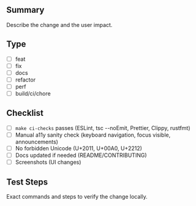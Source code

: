 ## Summary

Describe the change and the user impact.

## Type

- [ ] feat
- [ ] fix
- [ ] docs
- [ ] refactor
- [ ] perf
- [ ] build/ci/chore

## Checklist

- [ ] `make ci-checks` passes (ESLint, tsc --noEmit, Prettier, Clippy, rustfmt)
- [ ] Manual a11y sanity check (keyboard navigation, focus visible, announcements)
- [ ] No forbidden Unicode (U+2011, U+00A0, U+2212)
- [ ] Docs updated if needed (README/CONTRIBUTING)
- [ ] Screenshots (UI changes)

## Test Steps

Exact commands and steps to verify the change locally.
